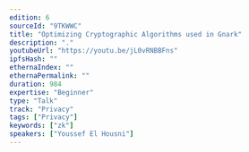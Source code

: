 ```yaml
---
edition: 6
sourceId: "9TKWWC"
title: "Optimizing Cryptographic Algorithms used in Gnark"
description: "."
youtubeUrl: "https://youtu.be/jL0vRNBBFns"
ipfsHash: ""
ethernaIndex: ""
ethernaPermalink: ""
duration: 984
expertise: "Beginner"
type: "Talk"
track: "Privacy"
tags: ["Privacy"]
keywords: ["zk"]
speakers: ["Youssef El Housni"]
---
```

